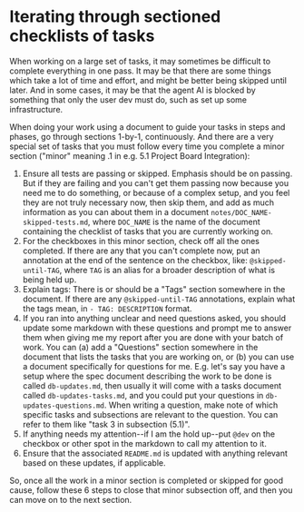 # Iterating through sectioned checklists of tasks 
When working on a large set of tasks, it may sometimes be difficult to complete everything in one pass. It may be that 
there are some things which take a lot of time and effort, and might be better being skipped until later. And in some 
cases, it may be that the agent AI is blocked by something that only the user dev must do, such as set up some 
infrastructure.

When doing your work using a document to guide your tasks in steps and phases, go through sections 1-by-1, continuously.
And there are a very special set of tasks that you must follow every time you complete a minor section ("minor" meaning 
.1 in e.g. 5.1 Project Board Integration):

1. Ensure all tests are passing or skipped. Emphasis should be on passing. But if they are failing and you can't get 
them passing now because you need me to do something, or because of a complex setup, and you feel they are not truly 
necessary now, then skip them, and add as much information as you can about them in a document 
`notes/DOC_NAME-skipped-tests.md`, where `DOC_NAME` is the name of the document containing the checklist of tasks that 
you are currently working on. 
2. For the checkboxes in this minor section, check off all the ones completed. If there are any that you can't complete
now, put an annotation at the end of the sentence on the checkbox, like: `@skipped-until-TAG`, where `TAG` is an alias 
for a broader description of what is being held up.
3. Explain tags: There is or should be a "Tags" section somewhere in the document. If there are any `@skipped-until-TAG`
annotations, explain what the tags mean, in `- TAG: DESCRIPTION` format.
4. If you ran into anything unclear and need questions asked, you should update some markdown with these questions and 
prompt me to answer them when giving me my report after you are done with your batch of work. You can (a) add a 
"Questions" section somewhere in the document that lists the tasks that you are working on, or (b) you can use a 
document specifically for questions for me. E.g. let's say you have a setup where the spec document describing the work 
to be done is called `db-updates.md`, then usually it will come with a tasks document called `db-updates-tasks.md`, and 
you could put your questions in `db-updates-questions.md`.  When writing a question, make note of which specific tasks 
and subsections are  relevant to the question. You can refer to them like "task 3 in subsection (5.1)".
5. If anything needs my attention--if I am the hold up--put `@dev` on the checkbox or other spot in the markdown to call
my attention to it. 
6. Ensure that the associated `README.md` is updated with anything relevant based on these updates, if applicable.

So, once all the work in a minor section is completed or skipped for good cause, follow these 6 steps to close that 
minor subsection off, and then you can move on to the next section.

